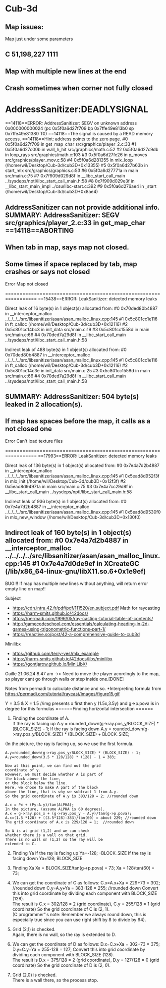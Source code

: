 # Cub-3d

Map issues:
-------------------------------------
Map just under some parameters

C 51,198,227
1111
-------------------------------------
Map with multiple new lines at the end
-------------------------------------
Crash sometimes when corner not fully closed
-------------------------------------
AddressSanitizer:DEADLYSIGNAL
=================================================================
==14118==ERROR: AddressSanitizer: SEGV on unknown address 0x000000000024 (pc 0x5f0a6d27f709 bp 0x7ffe49e813b0 sp 0x7ffe49e81380 T0)
==14118==The signal is caused by a READ memory access.
==14118==Hint: address points to the zero page.
    #0 0x5f0a6d27f709 in get_map_char src/graphics/player_2.c:33
    #1 0x5f0a6d27c00b in wall_h_hit src/graphics/math.c:52
    #2 0x5f0a6d27c9db in loop_rays src/graphics/math.c:103
    #3 0x5f0a6d27fe26 in p_moves src/graphics/player_mov.c:58
    #4 0x5f0a6d281355 in mlx_loop (/home/wil/Desktop/Cub-3d/cub3D+0x13355)
    #5 0x5f0a6d27b63b in start_mlx src/graphics/graphics.c:53
    #6 0x5f0a6d27771a in main src/main.c:75
    #7 0x7f909d029d8f in __libc_start_call_main ../sysdeps/nptl/libc_start_call_main.h:58
    #8 0x7f909d029e3f in __libc_start_main_impl ../csu/libc-start.c:392
    #9 0x5f0a6d276ae4 in _start (/home/wil/Desktop/Cub-3d/cub3D+0x8ae4)

AddressSanitizer can not provide additional info.
SUMMARY: AddressSanitizer: SEGV src/graphics/player_2.c:33 in get_map_char
==14118==ABORTING
--------------------------------------------------------
When tab in map, says map not closed.
--------------------------------------------------------
Some times if space replaced by tab, map crashes or says not closed
--------------------------------------------------------
Error
Map not closed

=================================================================
==15438==ERROR: LeakSanitizer: detected memory leaks

Direct leak of 16 byte(s) in 1 object(s) allocated from:
    #0 0x70ded80b4887 in __interceptor_malloc ../../../../src/libsanitizer/asan/asan_malloc_linux.cpp:145
    #1 0x5c801cc1e116 in ft_calloc (/home/wil/Desktop/Cub-3d/cub3D+0x12116)
    #2 0x5c801cc14bc3 in init_data src/main.c:19
    #3 0x5c801cc1558d in main src/main.c:66
    #4 0x70ded7a29d8f in __libc_start_call_main ../sysdeps/nptl/libc_start_call_main.h:58

Indirect leak of 488 byte(s) in 1 object(s) allocated from:
    #0 0x70ded80b4887 in __interceptor_malloc ../../../../src/libsanitizer/asan/asan_malloc_linux.cpp:145
    #1 0x5c801cc1e116 in ft_calloc (/home/wil/Desktop/Cub-3d/cub3D+0x12116)
    #2 0x5c801cc14c3e in init_data src/main.c:25
    #3 0x5c801cc1558d in main src/main.c:66
    #4 0x70ded7a29d8f in __libc_start_call_main ../sysdeps/nptl/libc_start_call_main.h:58

SUMMARY: AddressSanitizer: 504 byte(s) leaked in 2 allocation(s).
-----------------------------------------------------------------
If map has spaces before the map, it calls as a not closed one
-----------------------------------------------------------------

Error
Can't load texture files

=================================================================
==17993==ERROR: LeakSanitizer: detected memory leaks

Direct leak of 136 byte(s) in 1 object(s) allocated from:
    #0 0x7e4a7d2b4887 in __interceptor_malloc ../../../../src/libsanitizer/asan/asan_malloc_linux.cpp:145
    #1 0x5ead8d952f3f in mlx_init (/home/wil/Desktop/Cub-3d/cub3D+0x12f3f)
    #2 0x5ead8d94971a in main src/main.c:75
    #3 0x7e4a7cc29d8f in __libc_start_call_main ../sysdeps/nptl/libc_start_call_main.h:58

Indirect leak of 936 byte(s) in 1 object(s) allocated from:
    #0 0x7e4a7d2b4887 in __interceptor_malloc ../../../../src/libsanitizer/asan/asan_malloc_linux.cpp:145
    #1 0x5ead8d9530f0 in mlx_new_window (/home/wil/Desktop/Cub-3d/cub3D+0x130f0)

Indirect leak of 160 byte(s) in 1 object(s) allocated from:
    #0 0x7e4a7d2b4887 in __interceptor_malloc ../../../../src/libsanitizer/asan/asan_malloc_linux.cpp:145
    #1 0x7e4a7d0de9ef in XCreateGC (/lib/x86_64-linux-gnu/libX11.so.6+0x1e9ef)
------------------------------------------------------------------------------



















BUG!!! If map has multiple new lines without anything, will return error empty line on map!!

Subject
*	https://cdn.intra.42.fr/pdf/pdf/111520/en.subject.pdf
Math for raycasting
*	https://harm-smits.github.io/42docs/
*	https://permadi.com/1996/05/ray-casting-tutorial-table-of-contents/
*	http://gamecodeschool.com/essentials/calculating-heading-in-2d-games-using-trigonometric-functions-part-1/
*	https://reactive.so/post/42-a-comprehensive-guide-to-cub3d

Minilibx
*	https://github.com/terry-yes/mlx_example
*	https://harm-smits.github.io/42docs/libs/minilibx
*	https://gontjarow.github.io/MiniLibX/

Guille 21.06.24 8.47 am
->> Need to move the player acordingly to the map, so player cant go through walls or step inside one.[DONE]

Notes from permadi to calculate distance and so.
	*Interpreting formula from https://permadi.com/tutorial/raycast/images/figure15.gif

Y = 3.5 & X = 1.5 //img presents x first then y (1.5x,3.5y) and g->p.pova is in degree for this formulas 
======Finding horizontal intersection ======
1. Finding the coordinate of A.  
	If the ray is facing up	
	  A.y = rounded_down(g->ray.pos_y/BLOCK_SIZE) * (BLOCK_SIZE) - 1;
	If the ray is facing down
	  A.y = rounded_down(g->ray.pos_y/BLOCK_SIZE) * (BLOCK_SIZE) + BLOCK_SIZE;

(In the picture, the ray is facing up, so we use
	the first formula.  

	A.y=rounded_down(g->ray.pos_y/BLOCK_SIZE) * (BLOCK_SIZE) - 1;
	A.y=rounded_down(3.5 * 128/128) * (128) - 1 = 383;

	Now at this point, we can find out the grid 
	coordinate of y.
	However, we must decide whether A is part of 
	the block above the line,
	or the block below the line.  
	Here, we chose to make A part of the block
	above the line, that is why we subtract 1 from A.y.
	So the grid coordinate of A.y is 383/128 = 2; //rounded down

	A.x = Px + (Py-A.y)/tan(ALPHA);
	In the picture, (assume ALPHA is 60 degrees),
	A.x = g->ray.pos_x + (g->ray.pos_y - A.y)/tan(g->p.pova);
	A.x=(1.5 *128) + ((3.5*128)-383)/tan(60) = about 229; //rounded down
	The grid coordinate of A.x is 229/128 = 1;	//rounded down

	So A is at grid (1,2) and we can check 
	whether there is a wall on that grid.
	There is no wall on (1,2) so the ray will be 
	extended to C.

2. Finding Ya
	If the ray is facing up	
	  Ya=-128;	-BLOCK_SIZE
	If the ray is facing down
	  Ya=128;	BLOCK_SIZE

3. Finding Xa
	Xa = BLOCK_SIZE/tan(g->p.pova) = 73;
	Xa = 128/tan(60) = 73;

4. We can get the coordinate of C as follows:
	C.x=A.x+Xa = 229+73 = 302;	//rounded down
	C.y=A.y+Ya = 383-128 = 255;	//rounded down
	Convert this into grid coordinate by 
	dividing each component with BLOCK_SIZE (128).  
	The result is 
	C.x = 302/128 = 2 (grid coordinate), 
	C.y = 255/128 = 1 (grid coordinate) 
	So the grid coordinate of C is (2, 1).  
	(C programmer''s note: Remember we always round down, 
	this is especially true since
	you can use right shift by 8 to divide by 64).

5. Grid (2,1) is checked.  
	Again, there is no wall, so the ray is extended 
	to D.  

6. We can get the coordinate of D as follows:
	D.x=C.x+Xa = 302+73 = 375;
	D.y=C.y+Ya = 255-128 = 127;
	Convert this into grid coordinate by 
	dividing each component with BLOCK_SIZE (128).  
	The result is 
	D.x = 375/128 = 2 (grid coordinate), 
	D.y = 127/128 = 0 (grid coordinate) 
	So the grid coordinate of D is (2, 0).  

6. Grid (2,0) is checked.  
	There is a wall there, so the process stop.
